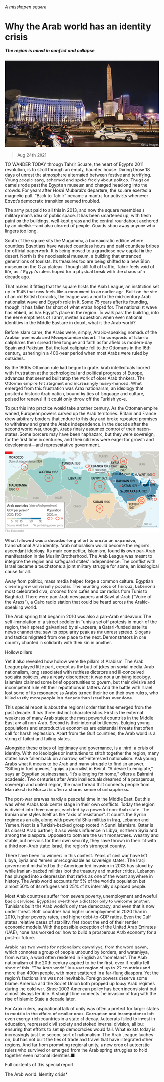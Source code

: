 ###### A misshapen square

# Why the Arab world has an identity crisis 

##### The region is mired in conflict and collapse 

![image](images/20210828_SRP089_0.jpg) 

> Aug 24th 2021 

TO WANDER TODAY through Tahrir Square, the heart of Egypt’s 2011 revolution, is to stroll through an empty, haunted house. During those 18 days of unrest the atmosphere alternated between festive and terrifying. Young people sang, schemed and spoke freely about politics. Thugs on camels rode past the Egyptian museum and charged headlong into the crowds. For years after Hosni Mubarak’s departure, the square exerted a magnetic pull. “Back to Tahrir” became a mantra for activists whenever Egypt’s democratic transition seemed troubled.

The army put paid to all this in 2013, and now the square resembles a military man’s idea of public space. It has been smartened up, with fresh paint on the buildings, well-kept grass and the central roundabout anchored by an obelisk—and also cleared of people. Guards shoo away anyone who lingers too long.


South of the square sits the Mugamma, a bureaucratic edifice where countless Egyptians have wasted countless hours and paid countless bribes for official paperwork. It is being moved to a grandiose new capital in the desert. North is the neoclassical museum, a building that entranced generations of tourists. Its treasures too are being shifted to a new $1bn museum on the Giza plateau. Though still full of traffic, Tahrir feels void of life, as if Egypt’s rulers hoped for a physical break with the chaos of a decade ago.

That makes it fitting that the square hosts the Arab League, an institution set up in 1945 that now feels like a monument to an earlier age. Built on the site of an old British barracks, the league was a nod to the mid-century Arab nationalist wave and Egypt’s role in it. Some 75 years after its founding, though, it has fallen far short of what Arabs hoped for. The nationalist wave has ebbed, as has Egypt’s place in the region. To walk past the building, into the eerie emptiness of Tahrir, invites a question: when even national identities in the Middle East are in doubt, what is the Arab world?

Before Islam came, the Arabs were, simply, Arabic-speaking nomads of the Arabian peninsula and Mesopotamian desert. The conquests of Islamic caliphates then spread their tongue and faith as far afield as modern-day Spain and Pakistan. But the last caliphate fell to the Ottomans in the 16th century, ushering in a 400-year period when most Arabs were ruled by outsiders.

By the 1800s Ottoman rule had begun to grate. Arab intellectuals looked with frustration at the technological and political progress of Europe, advances that seemed built atop the work of older Arab thinkers. The Ottoman empire felt stagnant and increasingly heavy-handed. What emerged from this frustration was Arab nationalism, an ideology that posited a historic Arab nation, bound by ties of language and culture, poised for renewal if it could only throw off the Turkish yoke.

To put this into practice would take another century. As the Ottoman empire waned, European powers carved up the Arab territories. Britain and France drew arbitrary borders that endure to this day and broke repeated promises to withdraw and grant the Arabs independence. In the decade after the second world war, though, Arabs finally assumed control of their nation-states. Some borders may have been haphazard, but they were sovereign, for the first time in centuries, and their citizens were eager for growth and development—and representative government.

![image](images/20210828_srm957.png) 


What followed was a decades-long effort to create an expansive, transnational Arab identity. Arab nationalism would become the region’s ascendant ideology. Its main competitor, Islamism, found its own pan-Arab manifestation in the Muslim Brotherhood. The Arab League was meant to integrate the region and safeguard states’ independence. The conflict with Israel became a touchstone: a joint military struggle for some, an ideological cause for all.

Away from politics, mass media helped forge a common culture. Egyptian cinema grew universally popular. The haunting voice of Fairouz, Lebanon’s most celebrated diva, crooned from cafés and car radios from Tunis to Baghdad. There were pan-Arab newspapers and Sawt al-Arab (“Voice of the Arabs”), a Cairo radio station that could be heard across the Arabic-speaking world.

The Arab spring that began in 2010 was also a pan-Arab endeavour. The self-immolation of a street peddler in Tunisia set off protests in much of the region, their spread galvanised by al-Jazeera, a Qatari-funded satellite news channel that saw its popularity peak as the unrest spread. Slogans and tactics migrated from one place to the next. Demonstrators in one country chanted in solidarity with their kin in another.

Hollow pillars

Yet it also revealed how hollow were the pillars of Arabism. The Arab League played little part, except as the butt of jokes on social media. Arab nationalism, long associated with ruthless dictators and ill-conceived socialist policies, was already discredited; it was not a unifying ideology. Islamists claimed some brief opportunities to govern, but their divisive and incompetent rule left their reputations in tatters. And the battle with Israel lost some of its resonance as Arabs turned their ire on their own rulers, who killed vastly more people in a decade than Israel has ever done.

This special report is about the regional order that has emerged from the past decade. It has three distinct characteristics. First is the external weakness of many Arab states: the most powerful countries in the Middle East are all non-Arab. Second is their internal brittleness. Bulging young populations and unproductive economies are existential threats that often call for harsh repression. Apart from the Gulf countries, the Arab world is a string of failed and failing states.

Alongside these crises of legitimacy and governance, is a third: a crisis of identity. With no ideologies or institutions to stitch together the region, many states have fallen back on a narrow, self-interested nationalism. Ask young Arabs what it means to be Arab and many struggle to find an answer. “Sitting in fuel queues,” quips a journalist in Beirut. “A desire to emigrate,” says an Egyptian businessman. “It’s a longing for home,” offers a Bahraini academic. Two centuries after Arab intellectuals dreamed of a prosperous, sovereign and united region, the main thread that connects people from Marrakech to Muscat is often a shared sense of unhappiness.

The post-war era was hardly a peaceful time in the Middle East. But this was when Arabs took centre stage in their own conflicts. Today the region is divided into three camps, each led by a powerful non-Arab state. The Iranian one styles itself as the “axis of resistance”. It counts the Syrian regime as an ally, along with powerful Shia militias in Iraq, Lebanon and Yemen. Next is a Turkish-backed group rooted in Sunni Islamism. Qatar is its closest Arab partner; it also wields influence in Libya, northern Syria and among the diaspora. Opposed to both are the Gulf monarchies. Wealthy and stable, but nervous for their own security, they have thrown in their lot with a third non-Arab state: Israel, the region’s strongest country.

There have been no winners in this contest. Years of civil war have left Libya, Syria and Yemen unrecognisable as sovereign states. The Iraqi government midwifed by the American-led invasion in 2003 has stood by while Iranian-backed militias loot the treasury and murder critics. Lebanon has plunged into a depression that ranks as one of the worst anywhere in history. The Arab world accounts for 5% of the world’s population but almost 50% of its refugees and 25% of its internally displaced people.

Most Arab countries suffer from severe poverty, unemployment and woeful basic services. Egyptians overthrew a dictator only to welcome another. Tunisians built the Arab world’s only true democracy, and even that is now under threat. Both countries had higher unemployment in 2020 than in 2010, higher poverty rates, and higher debt-to-GDP ratios. Even the Gulf states, relative oases of stability, fret about the end of their rentier economic models. With the possible exception of the United Arab Emirates (UAE), none has worked out how to build a prosperous Arab economy for a post-oil future.

Arabic has two words for nationalism: qawmiyya, from the word qawm, which connotes a group of people unbound by borders, and wataniyya, from watan, a word often rendered in English as “homeland”. The Arab nationalism of the 20th century aspired to be the first, even if reality fell short of this. “The Arab world” is a vast region of up to 22 countries and more than 400m people, with more scattered in a far-flung diaspora. Yet the region’s factionalism was not inevitable. Foreign powers deserve some blame. America and the Soviet Union both propped up lousy Arab regimes during the cold war. Since 2003 American policy has been inconsistent but almost always terrible. A straight line connects the invasion of Iraq with the rise of Islamic State a decade later.

For Arab rulers, aspirational talk of unity was often a pretext for larger states to meddle in the affairs of smaller ones. Corruption and incompetence left even energy-rich countries in a state of decay. Autocrats failed to invest in education, repressed civil society and stoked internal division, all but ensuring that efforts to set up democracies would fail. What exists today is increasingly just the second sort of nationalism. The Arab League lurches on, but has not built the ties of trade and travel that have integrated other regions. And far from promoting regional unity, a new crop of autocratic rulers who survived or emerged from the Arab spring struggles to hold together even national identities.■

Full contents of this special report

The Arab world: Identity crisis*







